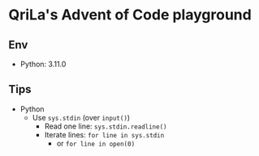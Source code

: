# QriLa's Advent of Code playground

## Env

- Python: 3.11.0

## Tips

- Python
  - Use `sys.stdin` (over `input()`)
    - Read one line: `sys.stdin.readline()`
    - Iterate lines: `for line in sys.stdin`
      - or `for line in open(0)`
